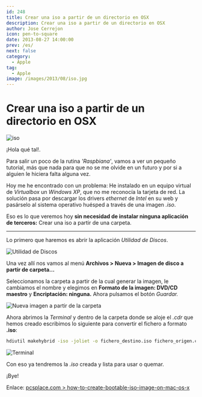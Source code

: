 ```yaml
---
id: 248
title: Crear una iso a partir de un directorio en OSX
description: Crear una iso a partir de un directorio en OSX
author: Jose Cerrejon
icon: pen-to-square
date: 2013-08-27 14:00:00
prev: /es/
next: false
category:
  - Apple
tag:
  - Apple
image: /images/2013/08/iso.jpg
---
```


# Crear una iso a partir de un directorio en OSX

![iso](/images/2013/08/iso.jpg)

¡Hola qué tal!.

Para salir un poco de la rutina *'Raspbiana'*, vamos a ver un pequeño tutorial, más que nada para que no se me olvide en un futuro y por si a alguien le hiciera falta alguna vez.

Hoy me he encontrado con un problema: He instalado en un equipo virtual de *Virtualbox* un *Windows XP*, que no me reconocía la tarjeta de red. La solución pasa por descargar los drivers *ethernet* de *Intel* en su web y pasárselo al sistema operativo huésped a través de una imagen *.iso*.

Eso es lo que veremos hoy **sin necesidad de instalar ninguna aplicación de terceros:** Crear una iso a partir de una carpeta.

- - -
Lo primero que haremos es abrir la aplicación *Utilidad de Discos*.

![Utilidad de Discos](/images/2013/08/diskutil_01.jpg "Utilidad de Discos")

Una vez allí nos vamos al menú **Archivos > Nueva > Imagen de disco a partir de carpeta...**

Seleccionamos la carpeta a partir de la cual generar la imagen, le cambiamos el nombre y elegimos en **Formato de la imagen: DVD/CD maestro** y **Encriptación: ninguna.** Ahora pulsamos el botón *Guardar.*

![Nueva imagen a partir de la carpeta](/images/2013/08/diskutil_02.jpg "Nueva imagen a partir de la carpeta")

Ahora abrimos la *Terminal* y dentro de la carpeta donde se aloje el *.cdr* que hemos creado escribimos lo siguiente para convertir el fichero a formato **.iso**:

```bash
hdiutil makehybrid -iso -joliet -o fichero_destino.iso fichero_origen.cdr
```

![Terminal](/images/2013/08/Terminal.jpg)

Con eso ya tendremos la *.iso* creada y lista para usar o quemar. 

¡Bye!

Enlace: [pcsplace.com > how-to-create-bootable-iso-image-on-mac-os-x](http://pcsplace.com/apple/how-to-create-bootable-iso-image-on-mac-os-x/)
